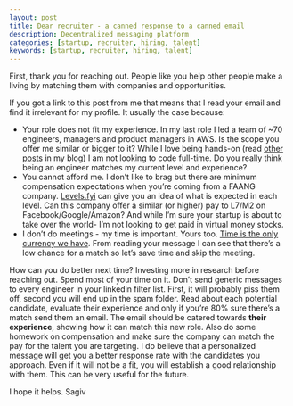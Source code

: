 ```yaml
---
layout: post
title: Dear recruiter - a canned response to a canned email
description: Decentralized messaging platform
categories: [startup, recruiter, hiring, talent]
keywords: [startup, recruiter, hiring, talent]
---
```


First, thank you for reaching out. People like you help other people make a living by matching them with companies and opportunities.

If you got a link to this post from me that means that I read your email and find it irrelevant for my profile. It usually the case because:

- Your role does not fit my experience. In my last role I led a team of ~70 engineers, managers and product managers in AWS. Is the scope you offer me similar or bigger to it? While I love being hands-on (read [other posts](https://sagivo.com) in my blog) I am not looking to code full-time. Do you really think being an engineer matches my current level and experience?
- You cannot afford me. I don’t like to brag but there are minimum compensation expectations when you’re coming from a FAANG company. [Levels.fyi](https://www.levels.fyi) can give you an idea of what is expected in each level. Can this company offer a similar (or higher) pay to L7/M2 on Facebook/Google/Amazon? And while I’m sure your startup is about to take over the world- I’m not looking to get paid in virtual money stocks.
- I don’t do meetings - my time is important. Yours too. [Time is the only currency we have](https://sagivo.com/startup/2021/04/26/time-is-your-only-money.html). From reading your message I can see that there’s a low chance for a match so let’s save time and skip the meeting.

How can you do better next time?
Investing more in research before reaching out. Spend most of your time on it. Don’t send generic messages to every engineer in your linkedin filter list. First, it will probably piss them off, second you will end up in the spam folder.
Read about each potential candidate, evaluate their experience and only if you’re 80% sure there’s a match send them an email. The email should be catered towards **their experience**, showing how it can match this new role. Also do some homework on compensation and make sure the company can match the pay for the talent you are targeting.
I do believe that a personalized message will get you a better response rate with the candidates you approach. Even if it will not be a fit, you will establish a good relationship with them. This can be very useful for the future.

I hope it helps.
Sagiv
